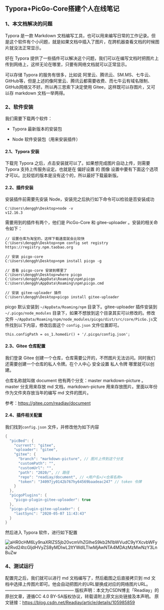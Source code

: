 ## Typora+PicGo-Core搭建个人在线笔记

### 1、本文档解决的问题

Typora 是一款 Markdown 文档编写工具，也可以用来编写日常的工作记录。但是这个软件有个小问题，就是如果文档中插入了图片，在跨机器查看文档的时候图片就没法正常显示。

好在 Typora 提供了一些插件可以解决这个问题，我们可以在编写文档时把图片上传到网络上，这样无论在哪里，只要有网络文档就可以正常显示。

可以存储 Typora 的服务有很多，比如说 阿里云、腾讯云、SM.MS、七牛云、GitHub等，但是上述的像阿里云、腾讯云都需要收费、而七牛云有域名限制、GitHub网络又不好。所以再三思索下决定使用 Gitee，这样既可以存图片，又可以存 markdown 文档一举两得。

### 2、软件安装

我们需要下载两个软件：

- Typora 最新版本的安装包

- Node 软件安装包（用来安装插件）


#### 2.1、Typora 安装

下载完 Typora 之后，点击安装就可以了。如果想完成图片自动上传，则需要 Typora 支持上传服务设定。也就是在 偏好设置 的 图像 设置中要有下面这个选项才可以。比较低的版本是没有这个的，所以最好下载最新版。



#### 2.2、插件安装

安装插件前需要先安装 Node，安装完之后执行如下命令可以检验是否安装成功

```
C:\Users\denggh\Desktop>node -v
v12.16.3
```

需要用到的插件有两个，他们是 PicGo-Core 和 gitee-uploader 。安装的相关命令如下：

```
// 设置仓库为淘宝的，这样下载速度就会比较快
C:\Users\denggh\Desktop>npm config set registry https://registry.npm.taobao.org

// 安装 picgo-core
C:\Users\denggh\Desktop>npm install picgo -g

// 查看 picgo-core 安装到哪里了
C:\Users\denggh\Desktop>where picgo
C:\Users\denggh\AppData\Roaming\npm\picgo
C:\Users\denggh\AppData\Roaming\npm\picgo.cmd

// 安装 gitee-uploader 插件
C:\Users\denggh\Desktop>picgo install gitee-uploader
```


picgo 默认安装到 `~/AppData/Roaming/npm` 目录下。gitee-uploader 插件安装到 `~/.picgo/node_modules` 目录下，如果不想放到这个目录其实可以修改的。修改文件 `~/AppData/Roaming/npm/node_modules/picgo/dist/src/core/PicGo.js`文件找到以下内容，修改后面这个 `config.json` 文件位置即可。

```
this.configPath = os_1.homedir() + '/.picgo/config.json';
```

#### 2.3、Gitee 仓库配置

我们登录 Gitee 创建一个仓库，仓库需要公开的，不然图片无法访问。同时我们还需要创建一个仓库的私人令牌。在个人中心 安全设置 私人令牌 哪里就可以创建。

仓库名称就叫做 document 他有两个分支：master markdown-picture 。master 分支用来存放 md 文档，markdown-picture 用来存放图片。里面以年份作为文件夹存放当年的编写 md 文件的图片。

参考：https://gitee.com/readiay/document

#### 2.4、插件相关配置

我们找到`config.json` 文件，并修改他为如下内容

```java
{
  "picBed": {
    "current": "gitee",
    "uploader": "gitee",
    "gitee": {
      "branch": "markdown-picture", // 图片上传到这个分支
      "customPath": "",
      "customUrl": "",
      "path": "2020/", // 路径
      "repo": "readiay/document", // <用户名>/<仓库名称>
      "token": "34097jy0142b767hy64569baadeac247" // token 令牌
    }
  },
  "picgoPlugins": {
    "picgo-plugin-gitee-uploader": true
  },
  "picgo-plugin-gitee-uploader": {
    "lastSync": "2020-05-07 11:43:43"
  }
}
```

然后进入 Typora 软件，进行如下配置

![aHR0cHM6Ly9naXRlZS5jb20vcmVhZGlheS9kb2N1bWVudC9yYXcvbWFya2Rvd24tcGljdHVyZS8yMDIwL2ltYWdlLTIwMjAwNTA4MDAzMzMwNzY3LnBuZw](https://gitee.com/linchang98/document/raw/markdown-picture/2021/aHR0cHM6Ly9naXRlZS5jb20vcmVhZGlheS9kb2N1bWVudC9yYXcvbWFya2Rvd24tcGljdHVyZS8yMDIwL2ltYWdlLTIwMjAwNTA4MDAzMzMwNzY3LnBuZw.png)

### 4、测试运行

配置完之后，我们就可以进行 md 文档编写了，然后截图之后直接拷贝到 md 文档中选择上传图片即可。他会自动把图片的URL替换成对应的网络图片URL。
————————————————
版权声明：本文为CSDN博主「Readiay」的原创文章，遵循CC 4.0 BY-SA版权协议，转载请附上原文出处链接及本声明。
原文链接：https://blog.csdn.net/Readiay/article/details/105985859